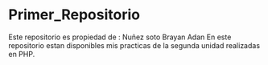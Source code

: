 # Primer_Repositorio
Este repositorio es propiedad de : Nuñez soto Brayan Adan
En este repositorio estan disponibles mis practicas de la segunda unidad realizadas en PHP.
